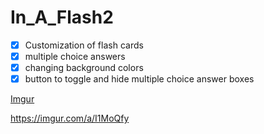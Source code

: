# In_A_Flash2

-[x] Customization of flash cards
-[x] multiple choice answers
-[x] changing background colors
-[x] button to toggle and hide multiple choice answer boxes

[Imgur](https://i.imgur.com/9lGyxif.mp4)

https://imgur.com/a/I1MoQfy
